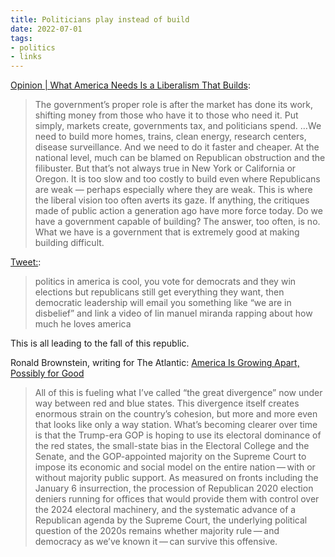 ```yaml
---
title: Politicians play instead of build
date: 2022-07-01
tags:
- politics
- links
---
```

[Opinion | What America Needs Is a Liberalism That Builds](https://www.nytimes.com/2022/05/29/opinion/biden-liberalism-infrastructure-building.html):
> The government’s proper role is after the market has done its work, shifting money from those who have it to those who need it. Put simply, markets create, governments tax, and politicians spend.
> …We need to build more homes, trains, clean energy, research centers, disease surveillance. And we need to do it faster and cheaper. At the national level, much can be blamed on Republican obstruction and the filibuster. But that’s not always true in New York or California or Oregon. It is too slow and too costly to build even where Republicans are weak — perhaps especially where they are weak.
> This is where the liberal vision too often averts its gaze. If anything, the critiques made of public action a generation ago have more force today. Do we have a government capable of building? The answer, too often, is no. What we have is a government that is extremely good at making building difficult.

[Tweet:](https://twitter.com/junlper/status/1540394180354113537?s=12&t=6VUf2qHez0xsdrAIo_jh0A):
> politics in america is cool, you vote for democrats and they win elections but republicans still get everything they want, then democratic leadership will email you something like “we are in disbelief” and link a video of lin manuel miranda rapping about how much he loves america

This is all leading to the fall of this republic.

Ronald Brownstein, writing for The Atlantic: [America Is Growing Apart, Possibly for Good](https://www.theatlantic.com/politics/archive/2022/06/red-and-blue-state-divide-is-growing-michael-podhorzer-newsletter/661377/)
> All of this is fueling what I’ve called “the great divergence” now under way between red and blue states. This divergence itself creates enormous strain on the country’s cohesion, but more and more even that looks like only a way station. What’s becoming clearer over time is that the Trump-era GOP is hoping to use its electoral dominance of the red states, the small-state bias in the Electoral College and the Senate, and the GOP-appointed majority on the Supreme Court to impose its economic and social model on the entire nation — with or without majority public support. As measured on fronts including the January 6 insurrection, the procession of Republican 2020 election deniers running for offices that would provide them with control over the 2024 electoral machinery, and the systematic advance of a Republican agenda by the Supreme Court, the underlying political question of the 2020s remains whether majority rule — and democracy as we’ve known it — can survive this offensive.


